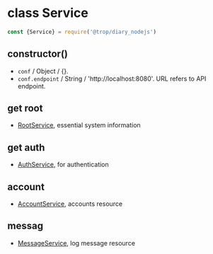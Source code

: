 # class Service

```js
const {Service} = require('@trop/diary_nodejs')
```

## constructor()

* `conf` / Object / {}.
* `conf.endpoint` / String / 'http://localhost:8080'. URL refers to API
  endpoint.

## get root

* [RootService](api_root_service.md), essential system information

## get auth

* [AuthService](api_auth_service.md), for authentication

## account

* [AccountService](api_account_service.md), accounts resource


## messag

* [MessageService](api_message_service.md), log message resource
